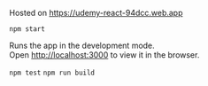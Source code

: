 Hosted on https://udemy-react-94dcc.web.app

`npm start`

Runs the app in the development mode.\
Open [http://localhost:3000](http://localhost:3000) to view it in the browser.

`npm test`
`npm run build`
